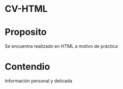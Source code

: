 # CV-HTML
# Proposito
Se encuentra realizado en HTML a motivo de práctica
# Contendio
Información personal y delicada
